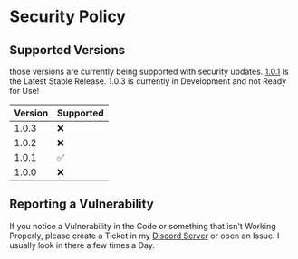# Security Policy

## Supported Versions

those versions are currently being supported with security updates.
[1.0.1](https://github.com/IQExotic/Exoticus/releases/tag/v1.0.1-rc) Is the Latest Stable Release. 1.0.3 is currently in Development and not Ready for Use!

| Version | Supported          |
| ------- | ------------------ |
| 1.0.3   | :x:                |
| 1.0.2   | :x:                |
| 1.0.1   | :white_check_mark: |
| 1.0.0   | :x:                |

## Reporting a Vulnerability

If you notice a Vulnerability in the Code or something that isn't Working Properly, please create a Ticket in my [Discord Server](https://discord.gg/7kqsMgNURY) or open an Issue. I usually look in there a few times a Day.
